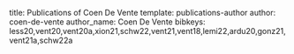 title: Publications of Coen De Vente
template: publications-author
author: coen-de-vente
author_name: Coen De Vente
bibkeys: less20,vent20,vent20a,xion21,schw22,vent21,vent18,lemi22,ardu20,gonz21,vent21a,schw22a